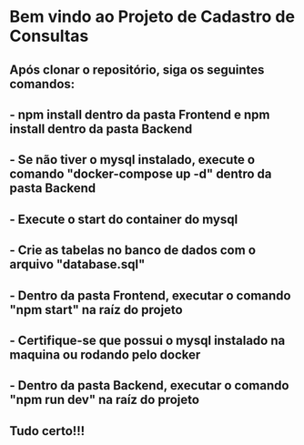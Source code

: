 # Bem vindo ao Projeto de Cadastro de Consultas

## Após clonar o repositório, siga os seguintes comandos:
## - npm install dentro da pasta Frontend e npm install dentro da pasta Backend
## - Se não tiver o mysql instalado, execute o comando "docker-compose up -d" dentro da pasta Backend
## - Execute o start do container do mysql
## - Crie as tabelas no banco de dados com o arquivo "database.sql"
## - Dentro da pasta Frontend, executar o comando "npm start" na raíz do projeto
## - Certifique-se que possui o mysql instalado na maquina ou rodando pelo docker
## - Dentro da pasta Backend, executar o comando "npm run dev" na raíz do projeto
## Tudo certo!!!
